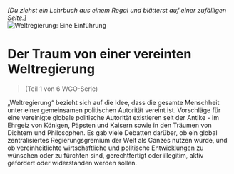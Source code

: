 *[Du ziehst ein Lehrbuch aus einem Regal und blätterst auf einer zufälligen Seite.]*  
![Weltregierung: Eine Einführung](/resources/lore/textbookgov25.png)

# Der Traum von einer vereinten Weltregierung
> (Teil 1 von 6 WGO-Serie)

„Weltregierung“ bezieht sich auf die Idee, dass die gesamte Menschheit unter einer gemeinsamen politischen Autorität vereint ist. Vorschläge für eine vereinigte globale politische Autorität existieren seit der Antike - im Ehrgeiz von Königen, Päpsten und Kaisern sowie in den Träumen von Dichtern und Philosophen. Es gab viele Debatten darüber, ob ein global zentralisiertes Regierungsgremium der Welt als Ganzes nutzen würde, und ob vereinheitlichte wirtschaftliche und politische Entwicklungen zu wünschen oder zu fürchten sind, gerechtfertigt oder illegitim, aktiv gefördert oder widerstanden werden sollen.
